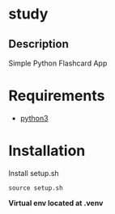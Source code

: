 # study
## Description
Simple Python Flashcard App

# Requirements
* [python3](https://www.python.org/downloads/)

# Installation
Install setup.sh
```
source setup.sh
```
**Virtual env located at .venv**
